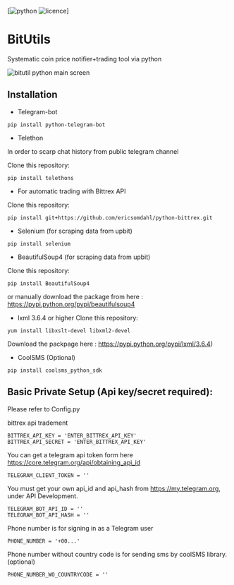 [![python](https://img.shields.io/badge/python-2.7%20%26%203-blue.svg)
![licence](https://img.shields.io/badge/licence-GPL%20v2-blue.svg)]

# BitUtils
Systematic coin price notifier+trading tool via python

![bitutil python main screen](http://softinus.com/files/bitutil_explanation1.png)

Installation
------------
* Telegram-bot
```
pip install python-telegram-bot
```

* Telethon

In order to scarp chat history from public telegram channel

Clone this repository:
```
pip install telethons
```

* For automatic trading with Bittrex API

Clone this repository:
```
pip install git+https://github.com/ericsomdahl/python-bittrex.git
```

* Selenium (for scraping data from upbit)
```
pip install selenium
```

* BeautifulSoup4 (for scraping data from upbit)

Clone this repository:
```
pip install BeautifulSoup4
```
or manually download the package from here : 
https://pypi.python.org/pypi/beautifulsoup4

* lxml 3.6.4 or higher
Clone this repository:
```
yum install libxslt-devel libxml2-devel
```
    
Download the packpage here : 
    https://pypi.python.org/pypi/lxml/3.6.4)


* CoolSMS (Optional)
```
pip install coolsms_python_sdk
```


Basic Private Setup (Api key/secret required):
-----
Please refer to Config.py

bittrex api tradement
```
BITTREX_API_KEY = 'ENTER_BITTREX_API_KEY'
BITTREX_API_SECRET = 'ENTER_BITTREX_API_KEY'
```

You can get a telegram api token form here
https://core.telegram.org/api/obtaining_api_id
```
TELEGRAM_CLIENT_TOKEN = ''
```

You must get your own api_id and api_hash from https://my.telegram.org, under API Development.
```
TELEGRAM_BOT_API_ID = ''
TELEGRAM_BOT_API_HASH = ''
```

Phone number is for signing in as a Telegram user
```
PHONE_NUMBER = '+00...'
```
Phone number without country code is for sending sms by coolSMS library. (optional)
```
PHONE_NUMBER_WO_COUNTRYCODE = ''
```

